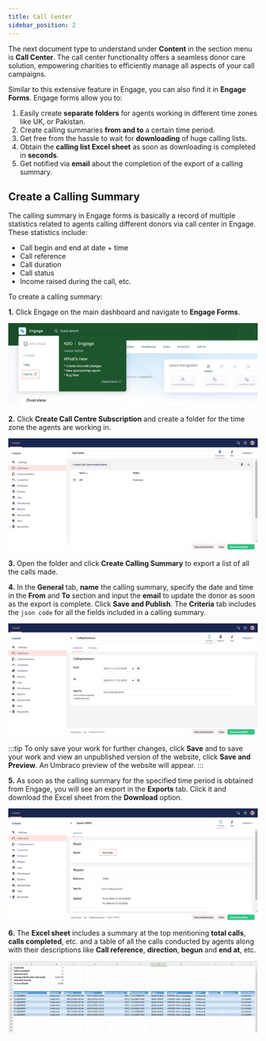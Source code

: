 ```yaml
---
title: Call Center
sidebar_position: 2
---
```


The next document type to understand under **Content** in the section menu is **Call Center**. The call center functionality offers a seamless donor care solution, empowering charities to efficiently manage all aspects of your call campaigns. 

Similar to this extensive feature in Engage, you can also find it in **Engage Forms**. Engage forms allow you to:

1. Easily create **separate folders** for agents working in different time zones like UK, or Pakistan.
2. Create calling summaries **from and to** a certain time period.
3. Get free from the hassle to wait for **downloading** of huge calling lists.
4. Obtain the **calling list Excel sheet** as soon as downloading is completed in **seconds**.
5. Get notified via **email** about the completion of the export of a calling summary. 

## Create a Calling Summary              

The calling summary in Engage forms is basically a record of multiple statistics related to agents calling different donors via call center in Engage. These statistics include:

- Call begin and end at date + time
- Call reference
- Call duration
- Call status
- Income raised during the call, etc.

To create a calling summary:

**1.** Click Engage on the main dashboard and navigate to **Engage Forms**. 

![click engage forms](./click-engage-forms.png)

**2.** Click **Create Call Centre Subscription** and create a folder for the time zone the agents are working in.

![create a folder](./create-a-folder.png)

**3.** Open the folder and click **Create Calling Summary** to export a list of all the calls made.

**4.** In the **General** tab, **name** the calling summary, specify the date and time in the **From** and **To** section and input the **email** to update the donor as soon as the export is complete. Click **Save and Publish**. The **Criteria** tab includes the `json code` for all the fields included in a calling summary.

![create calling summary](./create-calling-summary.png)

:::tip
To only save your work for further changes, click **Save** and to save your work and view an unpublished version of the website, click **Save and Preview**. An Umbraco preview of the website will appear.
:::

**5.** As soon as the calling summary for the specified time period is obtained from Engage, you will see an export in the **Exports** tab. Click it and download the Excel sheet from the **Download** option.

![click download](./click-download.png)

**6.** The **Excel sheet** includes a summary at the top mentioning **total calls**, **calls completed**, etc. and a table of all the calls conducted by agents along with their descriptions like **Call reference**, **direction**, **begun** and **end at**, etc. 

![show excel sheet](./show-excel-sheet.png)